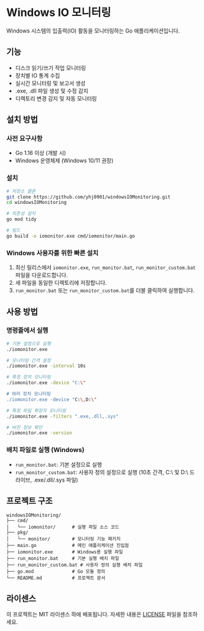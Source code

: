 # Windows IO 모니터링

Windows 시스템의 입출력(IO) 활동을 모니터링하는 Go 애플리케이션입니다.

## 기능

- 디스크 읽기/쓰기 작업 모니터링
- 장치별 IO 통계 수집
- 실시간 모니터링 및 보고서 생성
- .exe, .dll 파일 생성 및 수정 감지
- 디렉토리 변경 감지 및 자동 모니터링

## 설치 방법

### 사전 요구사항

- Go 1.16 이상 (개발 시)
- Windows 운영체제 (Windows 10/11 권장)

### 설치

```bash
# 저장소 클론
git clone https://github.com/yhj0901/windowsIOMonitoring.git
cd windowsIOMonitoring

# 의존성 설치
go mod tidy

# 빌드
go build -o iomonitor.exe cmd/iomonitor/main.go
```

### Windows 사용자를 위한 빠른 설치

1. 최신 릴리스에서 `iomonitor.exe`, `run_monitor.bat`, `run_monitor_custom.bat` 파일을 다운로드합니다.
2. 세 파일을 동일한 디렉토리에 저장합니다.
3. `run_monitor.bat` 또는 `run_monitor_custom.bat`를 더블 클릭하여 실행합니다.

## 사용 방법

### 명령줄에서 실행

```bash
# 기본 설정으로 실행
./iomonitor.exe

# 모니터링 간격 설정
./iomonitor.exe -interval 10s

# 특정 장치 모니터링
./iomonitor.exe -device "C:\"

# 여러 장치 모니터링
./iomonitor.exe -device "C:\,D:\"

# 특정 파일 확장자 모니터링
./iomonitor.exe -filters ".exe,.dll,.sys"

# 버전 정보 확인
./iomonitor.exe -version
```

### 배치 파일로 실행 (Windows)

- `run_monitor.bat`: 기본 설정으로 실행
- `run_monitor_custom.bat`: 사용자 정의 설정으로 실행 (10초 간격, C:\ 및 D:\ 드라이브, .exe/.dll/.sys 파일)

## 프로젝트 구조

```
windowsIOMonitoring/
├── cmd/
│   └── iomonitor/      # 실행 파일 소스 코드
├── pkg/
│   └── monitor/        # 모니터링 기능 패키지
├── main.go             # 메인 애플리케이션 진입점
├── iomonitor.exe       # Windows용 실행 파일
├── run_monitor.bat     # 기본 실행 배치 파일
├── run_monitor_custom.bat # 사용자 정의 실행 배치 파일
├── go.mod              # Go 모듈 정의
└── README.md           # 프로젝트 문서
```

## 라이센스

이 프로젝트는 MIT 라이센스 하에 배포됩니다. 자세한 내용은 [LICENSE](LICENSE) 파일을 참조하세요.
